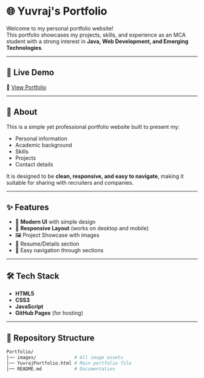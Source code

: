 # 🌐 Yuvraj's Portfolio

Welcome to my personal portfolio website!  
This portfolio showcases my projects, skills, and experience as an MCA student with a strong interest in **Java, Web Development, and Emerging Technologies**.  

---

## 🚀 Live Demo
🔗 [View Portfolio](https://yuvi155.github.io/Portfolio/)

---

## 📖 About
This is a simple yet professional portfolio website built to present my:
- Personal information
- Academic background
- Skills
- Projects
- Contact details

It is designed to be **clean, responsive, and easy to navigate**, making it suitable for sharing with recruiters and companies.

---

## ✨ Features
- 🎨 **Modern UI** with simple design
- 📱 **Responsive Layout** (works on desktop and mobile)
- 🖼️ Project Showcase with images
- 📑 Resume/Details section
- 🔗 Easy navigation through sections

---

## 🛠️ Tech Stack
- **HTML5**
- **CSS3**
- **JavaScript**
- **GitHub Pages** (for hosting)

---

## 📂 Repository Structure
```bash
Portfolio/
│── images/              # All image assets
│── YuvrajPortfolio.html # Main portfolio file
│── README.md            # Documentation
